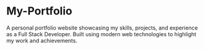 # My-Portfolio
A personal portfolio website showcasing my skills, projects, and experience as a Full Stack Developer. Built using modern web technologies to highlight my work and achievements.
